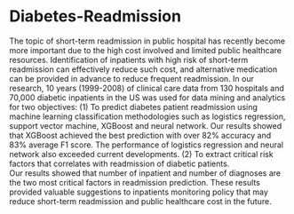 # Diabetes-Readmission

  The topic of short-term readmission in public hospital has recently become more important due to the high cost involved and limited public healthcare resources.  Identification of inpatients with high risk of short-term readmission can effectively reduce such cost, and alternative medication can be provided in advance to reduce frequent readmission.
  In our research, 10 years (1999-2008) of clinical care data from 130 hospitals and 70,000 diabetic inpatients in the US was used for data mining and analytics for two objectives: 
  (1) To predict diabetes patient readmission using machine learning classification methodologies such as logistics regression, support vector machine, XGBoost and neural network.  Our results showed that XGBoost achieved the best prediction with over 82% accuracy and 83% average F1 score. The performance of logistics regression and neural network also exceeded current developments. 
  (2) To extract critical risk factors that correlates with readmission of diabetic patients.  
  Our results showed that number of inpatient and number of diagnoses are the two most critical factors in readmission prediction. These results provided valuable suggestions to inpatients monitoring policy that may reduce short-term readmission and public healthcare cost in the future.

